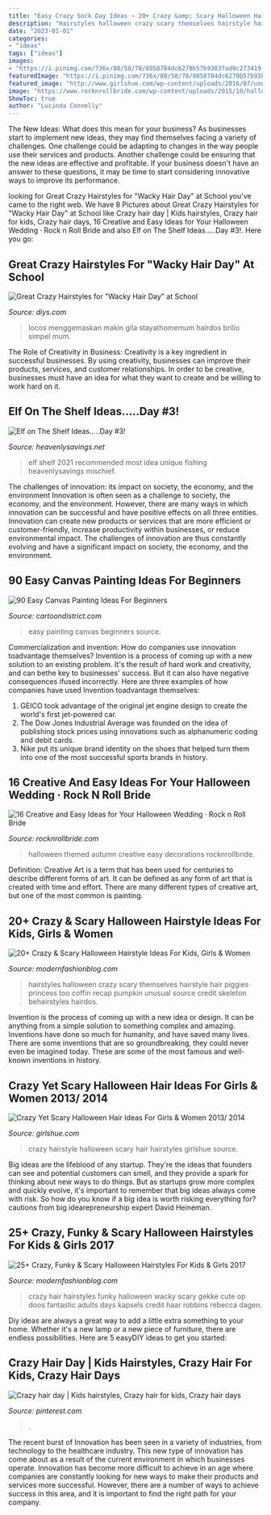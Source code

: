 ```yaml
---
title: "Easy Crazy Sock Day Ideas ~ 20+ Crazy &amp; Scary Halloween Hairstyle Ideas For Kids, Girls &amp; Women"
description: "Hairstyles halloween crazy scary themselves hairstyle hair piggies princess too coffin recap pumpkin unusual source credit skeleton behairstyles hairdos"
date: "2023-01-01"
categories:
- "ideas"
tags: ["ideas"]
images:
- "https://i.pinimg.com/736x/80/58/78/8058784dc6270b57b9383fad9c273419.jpg"
featuredImage: "https://i.pinimg.com/736x/80/58/78/8058784dc6270b57b9383fad9c273419.jpg"
featured_image: "http://www.girlshue.com/wp-content/uploads/2016/07/unnamed-file-4446.jpg"
image: "https://www.rocknrollbride.com/wp-content/uploads/2015/10/halloween-wedding-30-640x959.jpg"
ShowToc: true
author: "Lucinda Connelly"
---
```



The New Ideas: What does this mean for your business?
As businesses start to implement new ideas, they may find themselves facing a variety of challenges. One challenge could be adapting to changes in the way people use their services and products. Another challenge could be ensuring that the new ideas are effective and profitable. If your business doesn't have an answer to these questions, it may be time to start considering innovative ways to improve its performance.

	

		
looking for Great Crazy Hairstyles for &quot;Wacky Hair Day&quot; at School you've came to the right web. We have 8 Pictures about Great Crazy Hairstyles for &quot;Wacky Hair Day&quot; at School like Crazy hair day | Kids hairstyles, Crazy hair for kids, Crazy hair days, 16 Creative and Easy Ideas for Your Halloween Wedding · Rock n Roll Bride and also Elf on The Shelf Ideas.....Day #3!. Here you go:
		
    
## Great Crazy Hairstyles For &quot;Wacky Hair Day&quot; At School

<img loading=lazy src="https://cdn.diys.com/wp-content/uploads/2016/01/zipper-hair.jpg" onerror="this.onerror=null;this.src='https://tse4.mm.bing.net/th?id=OIP.h7crGhlbHoFvpToeY3bbKgHaJ4&amp;pid=15.1';" alt="Great Crazy Hairstyles for &quot;Wacky Hair Day&quot; at School">

_Source: diys.com_

>locos menggemaskan makin gila stayathomemum hairdos brilio simpel mum. 

	

The Role of Creativity in Business:
Creativity is a key ingredient in successful businesses. By using creativity, businesses can improve their products, services, and customer relationships. In order to be creative, businesses must have an idea for what they want to create and be willing to work hard on it.

    
## Elf On The Shelf Ideas.....Day #3!

<img loading=lazy src="http://heavenlysavings.net/wp-content/uploads/2012/12/005done2-917x1024.jpg" onerror="this.onerror=null;this.src='https://tse1.mm.bing.net/th?id=OIP.7HYM0cuehuzycifAiKgNdQHaIR&amp;pid=15.1';" alt="Elf on The Shelf Ideas.....Day #3!">

_Source: heavenlysavings.net_

>elf shelf 2021 recommended most idea unique fishing heavenlysavings mischief. 

	

The challenges of innovation: its impact on society, the economy, and the environment
Innovation is often seen as a challenge to society, the economy, and the environment. However, there are many ways in which innovation can be successful and have positive effects on all three entities. Innovation can create new products or services that are more efficient or customer-friendly, increase productivity within businesses, or reduce environmental impact. The challenges of innovation are thus constantly evolving and have a significant impact on society, the economy, and the environment.

    
## 90 Easy Canvas Painting Ideas For Beginners

<img loading=lazy src="http://www.cartoondistrict.com/wp-content/uploads/2017/06/Easy-Canvas-Painting-Ideas-For-Beginners16-1.jpg" onerror="this.onerror=null;this.src='https://tse2.mm.bing.net/th?id=OIP.x74ywo_6lFqgoTmFRqKvLQHaKQ&amp;pid=15.1';" alt="90 Easy Canvas Painting Ideas For Beginners">

_Source: cartoondistrict.com_

>easy painting canvas beginners source. 

	

Commercialization and invention: How do companies use innovation toadvantage themselves?
Invention is a process of coming up with a new solution to an existing problem. It's the result of hard work and creativity, and can bethe key to businesses' success. But it can also have negative consequences ifused incorrectly. Here are three examples of how companies have used Invention toadvantage themselves: 
1. GEICO took advantage of the original jet engine design to create the world's first jet-powered car.
2. The Dow Jones Industrial Average was founded on the idea of publishing stock prices using innovations such as alphanumeric coding and debit cards.
3. Nike put its unique brand identity on the shoes that helped turn them into one of the most successful sports brands in history.

    
## 16 Creative And Easy Ideas For Your Halloween Wedding · Rock N Roll Bride

<img loading=lazy src="https://www.rocknrollbride.com/wp-content/uploads/2015/10/halloween-wedding-30-640x959.jpg" onerror="this.onerror=null;this.src='https://tse1.mm.bing.net/th?id=OIP.ut_6S7izWYtCZnNfxcd5IQHaLG&amp;pid=15.1';" alt="16 Creative and Easy Ideas for Your Halloween Wedding · Rock n Roll Bride">

_Source: rocknrollbride.com_

>halloween themed autumn creative easy decorations rocknrollbride. 

	

Definition:
Creative Art is a term that has been used for centuries to describe different forms of art. It can be defined as any form of art that is created with time and effort. There are many different types of creative art, but one of the most common is painting.

    
## 20+ Crazy &amp; Scary Halloween Hairstyle Ideas For Kids, Girls &amp; Women

<img loading=lazy src="http://modernfashionblog.com/wp-content/uploads/2015/08/20-Crazy-Scary-Halloween-Hairstyle-Ideas-For-Kids-Girls-Women-2015-8.jpg" onerror="this.onerror=null;this.src='https://tse3.mm.bing.net/th?id=OIP.uO7VtTiLSkbcRERSTEW4GQHaLJ&amp;pid=15.1';" alt="20+ Crazy &amp; Scary Halloween Hairstyle Ideas For Kids, Girls &amp; Women">

_Source: modernfashionblog.com_

>hairstyles halloween crazy scary themselves hairstyle hair piggies princess too coffin recap pumpkin unusual source credit skeleton behairstyles hairdos. 

	

Invention is the process of coming up with a new idea or design. It can be anything from a simple solution to something complex and amazing. Inventions have done so much for humanity, and have saved many lives. There are some inventions that are so groundbreaking, they could never even be imagined today. These are some of the most famous and well-known inventions in history.

    
## Crazy Yet Scary Halloween Hair Ideas For Girls &amp; Women 2013/ 2014

<img loading=lazy src="http://www.girlshue.com/wp-content/uploads/2016/07/unnamed-file-4446.jpg" onerror="this.onerror=null;this.src='https://tse2.mm.bing.net/th?id=OIP.LlFwS1KDjem8WAv5H4m2LwHaLH&amp;pid=15.1';" alt="Crazy Yet Scary Halloween Hair Ideas For Girls &amp; Women 2013/ 2014">

_Source: girlshue.com_

>crazy hairstyle halloween scary hair hairstyles girlshue source. 

	

Big ideas are the lifeblood of any startup. They're the ideas that founders can see and potential customers can smell, and they provide a spark for thinking about new ways to do things. But as startups grow more complex and quickly evolve, it's important to remember that big ideas always come with risk. So how do you know if a big idea is worth risking everything for? cautions from big idearepreneurship expert David Heineman.

    
## 25+ Crazy, Funky &amp; Scary Halloween Hairstyles For Kids &amp; Girls 2017

<img loading=lazy src="http://modernfashionblog.com/wp-content/uploads/2017/09/25-Crazy-Funky-Scary-Halloween-Hairstyles-For-Kids-Girls-2017-8.jpg" onerror="this.onerror=null;this.src='https://tse1.mm.bing.net/th?id=OIP.JsIM2oCU3WNqNzdDX0q7wAHaJ4&amp;pid=15.1';" alt="25+ Crazy, Funky &amp; Scary Halloween Hairstyles For Kids &amp; Girls 2017">

_Source: modernfashionblog.com_

>crazy hair hairstyles funky halloween wacky scary gekke cute op doos fantastic adults days kapsels credit haar robbins rebecca dagen. 

	

Diy ideas are always a great way to add a little extra something to your home. Whether it's a new lamp or a new piece of furniture, there are endless possibilities. Here are 5 easyDIY ideas to get you started: 

    
## Crazy Hair Day | Kids Hairstyles, Crazy Hair For Kids, Crazy Hair Days

<img loading=lazy src="https://i.pinimg.com/736x/80/58/78/8058784dc6270b57b9383fad9c273419.jpg" onerror="this.onerror=null;this.src='https://tse1.mm.bing.net/th?id=OIP.dHed5fZpZOhBhtzMqJ3QogHaJ3&amp;pid=15.1';" alt="Crazy hair day | Kids hairstyles, Crazy hair for kids, Crazy hair days">

_Source: pinterest.com_

>. 

	

The recent burst of Innovation has been seen in a variety of industries, from technology to the healthcare industry. This new type of innovation has come about as a result of the current environment in which businesses operate. Innovation has become more difficult to achieve in an age where companies are constantly looking for new ways to make their products and services more successful. However, there are a number of ways to achieve success in this area, and it is important to find the right path for your company.

